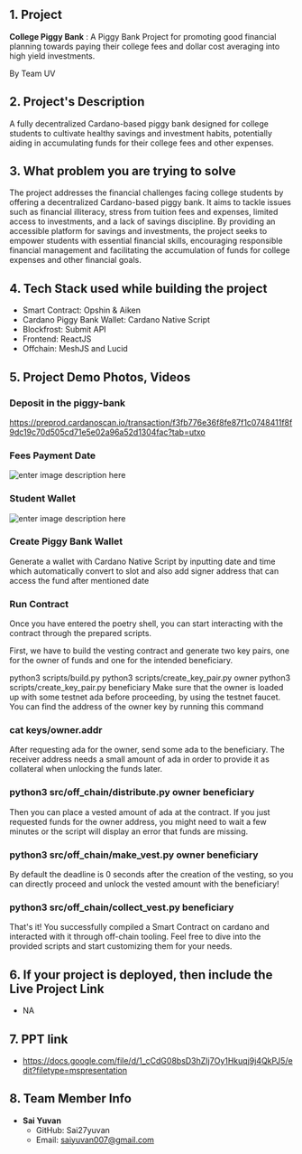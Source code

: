 
## 1. Project
    
**College Piggy Bank** : A Piggy Bank Project for promoting good financial planning towards paying their college fees and dollar cost averaging into high yield investments.

By Team UV

## 2. Project's Description

A fully decentralized Cardano-based piggy bank designed for college students to cultivate healthy savings and investment habits, potentially aiding in accumulating funds for their college fees and other expenses.


## 3. What problem you are trying to solve
The project addresses the financial challenges facing college students by offering a decentralized Cardano-based piggy bank. It aims to tackle issues such as financial illiteracy, stress from tuition fees and expenses, limited access to investments, and a lack of savings discipline. By providing an accessible platform for savings and investments, the project seeks to empower students with essential financial skills, encouraging responsible financial management and facilitating the accumulation of funds for college expenses and other financial goals.


## 4. Tech Stack used while building the project
- Smart Contract: Opshin & Aiken
- Cardano Piggy Bank Wallet: Cardano Native Script
- Blockfrost: Submit API
- Frontend: ReactJS
- Offchain: MeshJS and Lucid

## 5. Project Demo Photos, Videos

### Deposit in the piggy-bank

https://preprod.cardanoscan.io/transaction/f3fb776e36f8fe87f1c0748411f8f9dc19c70d505cd71e5e02a96a52d1304fac?tab=utxo


### Fees Payment Date
![enter image description here](https://i.postimg.cc/fy88HH1g/date.jpg)

### Student Wallet
![enter image description here](https://i.postimg.cc/nhP6VLRw/Wallet.png)

### Create Piggy Bank Wallet

Generate a wallet with Cardano Native Script by inputting date and time which automatically convert to slot and also add signer address that can access the fund after mentioned date


### Run Contract

Once you have entered the poetry shell, you can start interacting with the contract through the prepared scripts.

First, we have to build the vesting contract and generate two key pairs, one for the owner of funds and one for the intended beneficiary.

python3 scripts/build.py
python3 scripts/create_key_pair.py owner
python3 scripts/create_key_pair.py beneficiary
Make sure that the owner is loaded up with some testnet ada before proceeding, by using the testnet faucet. You can find the address of the owner key by running this command

###  cat keys/owner.addr
After requesting ada for the owner, send some ada to the beneficiary. The receiver address needs a small amount of ada in order to provide it as collateral when unlocking the funds later.

###  python3 src/off_chain/distribute.py owner beneficiary 
Then you can place a vested amount of ada at the contract. If you just requested funds for the owner address, you might need to wait a few minutes or the script will display an error that funds are missing.

###  python3 src/off_chain/make_vest.py owner beneficiary 
By default the deadline is 0 seconds after the creation of the vesting, so you can directly proceed and unlock the vested amount with the beneficiary!

### python3 src/off_chain/collect_vest.py beneficiary
That's it! You successfully compiled a Smart Contract on cardano and interacted with it through off-chain tooling. Feel free to dive into the provided scripts and start customizing them for your needs.


## 6. If your project is deployed, then include the Live Project Link
-  NA

## 7. PPT link 
- https://docs.google.com/file/d/1_cCdG08bsD3hZIj7Oy1Hkuqj9j4QkPJ5/edit?filetype=mspresentation

## 8. Team Member Info
- **Sai Yuvan**
   - GitHub: Sai27yuvan
   - Email: [saiyuvan007@gmail.com](mailto:saiyuvan007@gmail.com)